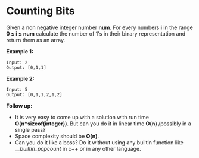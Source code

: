 # Counting Bits

Given a non negative integer number __num__. For every numbers __i__ in the range __0 ≤ i ≤ num__ calculate the number of 1's in their binary representation and return them as an array.

__Example 1:__

```
Input: 2
Output: [0,1,1]
```

__Example 2:__

```
Input: 5
Output: [0,1,1,2,1,2]
```

__Follow up:__

- It is very easy to come up with a solution with run time __O(n*sizeof(integer))__. But can you do it in linear time __O(n)__ /possibly in a single pass?
- Space complexity should be __O(n)__.
- Can you do it like a boss? Do it without using any builtin function like __\__builtin_popcount__ in c++ or in any other language.
